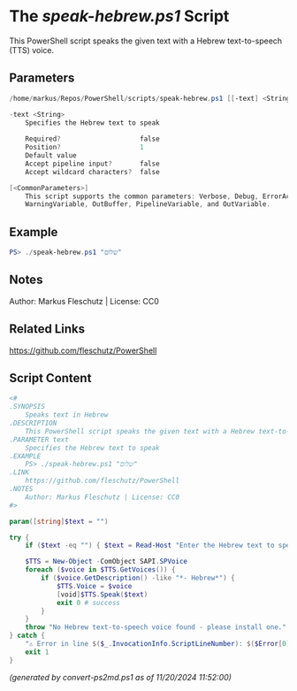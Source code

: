 The *speak-hebrew.ps1* Script
===========================

This PowerShell script speaks the given text with a Hebrew text-to-speech (TTS) voice.

Parameters
----------
```powershell
/home/markus/Repos/PowerShell/scripts/speak-hebrew.ps1 [[-text] <String>] [<CommonParameters>]

-text <String>
    Specifies the Hebrew text to speak
    
    Required?                    false
    Position?                    1
    Default value                
    Accept pipeline input?       false
    Accept wildcard characters?  false

[<CommonParameters>]
    This script supports the common parameters: Verbose, Debug, ErrorAction, ErrorVariable, WarningAction, 
    WarningVariable, OutBuffer, PipelineVariable, and OutVariable.
```

Example
-------
```powershell
PS> ./speak-hebrew.ps1 "שלום"

```

Notes
-----
Author: Markus Fleschutz | License: CC0

Related Links
-------------
https://github.com/fleschutz/PowerShell

Script Content
--------------
```powershell
<#
.SYNOPSIS
	Speaks text in Hebrew
.DESCRIPTION
	This PowerShell script speaks the given text with a Hebrew text-to-speech (TTS) voice.
.PARAMETER text
	Specifies the Hebrew text to speak
.EXAMPLE
	PS> ./speak-hebrew.ps1 "שלום"
.LINK
	https://github.com/fleschutz/PowerShell
.NOTES
	Author: Markus Fleschutz | License: CC0
#>

param([string]$text = "")

try {
	if ($text -eq "") { $text = Read-Host "Enter the Hebrew text to speak" }

	$TTS = New-Object -ComObject SAPI.SPVoice
	foreach ($voice in $TTS.GetVoices()) {
		if ($voice.GetDescription() -like "*- Hebrew*") {
			$TTS.Voice = $voice
			[void]$TTS.Speak($text)
			exit 0 # success
		}
	}
	throw "No Hebrew text-to-speech voice found - please install one."
} catch {
	"⚠️ Error in line $($_.InvocationInfo.ScriptLineNumber): $($Error[0])"
	exit 1
}
```

*(generated by convert-ps2md.ps1 as of 11/20/2024 11:52:00)*
